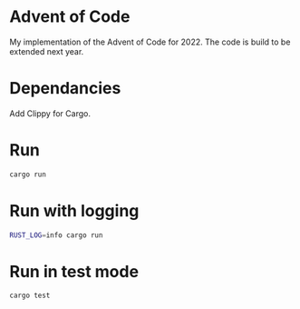 # Advent of Code
My implementation of the Advent of Code for 2022. The code is build to be extended next year.

# Dependancies
Add Clippy for Cargo. 

# Run 

```bash
cargo run
```

# Run with logging 

```sh
RUST_LOG=info cargo run
```

# Run in test mode

```sh
cargo test
```
